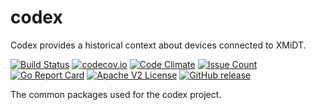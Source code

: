 # codex

Codex provides a historical context about devices connected to XMiDT.

[![Build Status](https://travis-ci.org/Comcast/codex.svg?branch=master)](https://travis-ci.org/Comcast/codex)
[![codecov.io](http://codecov.io/github/Comcast/codex/coverage.svg?branch=master)](http://codecov.io/github/Comcast/codex?branch=master)
[![Code Climate](https://codeclimate.com/github/Comcast/codex/badges/gpa.svg)](https://codeclimate.com/github/Comcast/codex)
[![Issue Count](https://codeclimate.com/github/Comcast/codex/badges/issue_count.svg)](https://codeclimate.com/github/Comcast/codex)
[![Go Report Card](https://goreportcard.com/badge/github.com/Comcast/codex)](https://goreportcard.com/report/github.com/Comcast/codex)
[![Apache V2 License](http://img.shields.io/badge/license-Apache%20V2-blue.svg)](https://github.com/Comcast/codex/blob/master/LICENSE)
[![GitHub release](https://img.shields.io/github/release/Comcast/codex.svg)](CHANGELOG.md)


The common packages used for the codex project.

